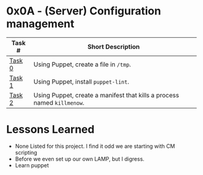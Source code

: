  # 0x0A - (Server) Configuration management
Task # | Short Description
-------|------------
[Task 0](0-create_a_file.pp) | Using Puppet, create a file in `/tmp`.
[Task 1](1-install_a_package.pp) | Using Puppet, install `puppet-lint`.
[Task 2](2-execute_a_command.pp) | Using Puppet, create a manifest that kills a process named `killmenow`.

 # Lessons Learned
* None Listed for this project. I find it odd we are starting with CM scripting
* Before we even set up our own LAMP, but I digress.
* Learn puppet
